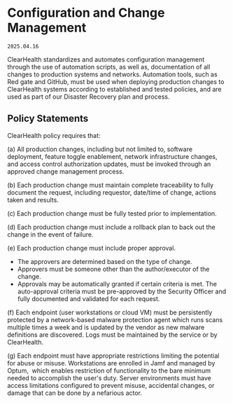 # Configuration and Change Management

`2025.04.16`

ClearHealth standardizes and automates configuration management through the use
of automation scripts, as well as, documentation of all changes to production
systems and networks. Automation tools, such as Red gate and GitHub, must be
used when deploying production changes to ClearHealth systems according to
established and tested policies, and are used as part of our Disaster Recovery
plan and process.

## Policy Statements

ClearHealth policy requires that:

(a) All production changes, including but not limited to, software deployment,
feature toggle enablement, network infrastructure changes, and access control
authorization updates, must be invoked through an approved change management
process.

(b) Each production change must maintain complete traceability to fully document
the request, including requestor, date/time of change, actions taken and
results.

(c) Each production change must be fully tested prior to implementation.

(d) Each production change must include a rollback plan to back out the change
in the event of failure.

(e) Each production change must include proper approval.

- The approvers are determined based on the type of change.
- Approvers must be someone other than the author/executor of the change.
- Approvals may be automatically granted if certain criteria is met. The
  auto-approval criteria must be pre-approved by the Security Officer and fully
  documented and validated for each request.

(f) Each endpoint (user workstations or cloud VM) must be persistently protected
by a network-based malware protection agent which runs scans multiple times a
week and is updated by the vendor as new malware definitions are discovered.
Logs must be maintained by the service or by ClearHealth.

(g) Each endpoint must have appropriate restrictions limiting the potential for
abuse or misuse. Workstations are enrolled in Jamf and managed by Optum,  which
enables restriction of functionality to the bare minimum needed to accomplish
the user's duty. Server environments must have access limitations configured to
prevent misuse, accidental changes, or damage that can be done by a nefarious
actor.
